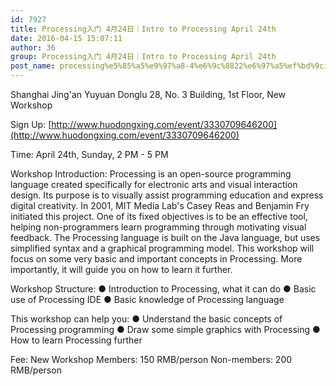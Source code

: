 ```yaml
---
id: 7927
title: Processing入门 4月24日｜Intro to Processing April 24th
date: 2016-04-15 15:07:11
author: 36
group: Processing入门 4月24日｜Intro to Processing April 24th
post_name: processing%e5%85%a5%e9%97%a8-4%e6%9c%8822%e6%97%a5%ef%bd%9cintro-to-processing-april-22nd
---
```


Shanghai Jing'an Yuyuan Donglu 28, No. 3 Building, 1st Floor, New Workshop

Sign Up: [http://www.huodongxing.com/event/3330709646200](http://www.huodongxing.com/event/3330709646200)

Time: April 24th, Sunday, 2 PM - 5 PM

Workshop Introduction: Processing is an open-source programming language created specifically for electronic arts and visual interaction design. Its purpose is to visually assist programming education and express digital creativity. In 2001, MIT Media Lab's Casey Reas and Benjamin Fry initiated this project. One of its fixed objectives is to be an effective tool, helping non-programmers learn programming through motivating visual feedback. The Processing language is built on the Java language, but uses simplified syntax and a graphical programming model. This workshop will focus on some very basic and important concepts in Processing. More importantly, it will guide you on how to learn it further.

Workshop Structure:
● Introduction to Processing, what it can do
● Basic use of Processing IDE
● Basic knowledge of Processing language

This workshop can help you:
● Understand the basic concepts of Processing programming
● Draw some simple graphics with Processing
● How to learn Processing further

Fee:
New Workshop Members: 150 RMB/person
Non-members: 200 RMB/person